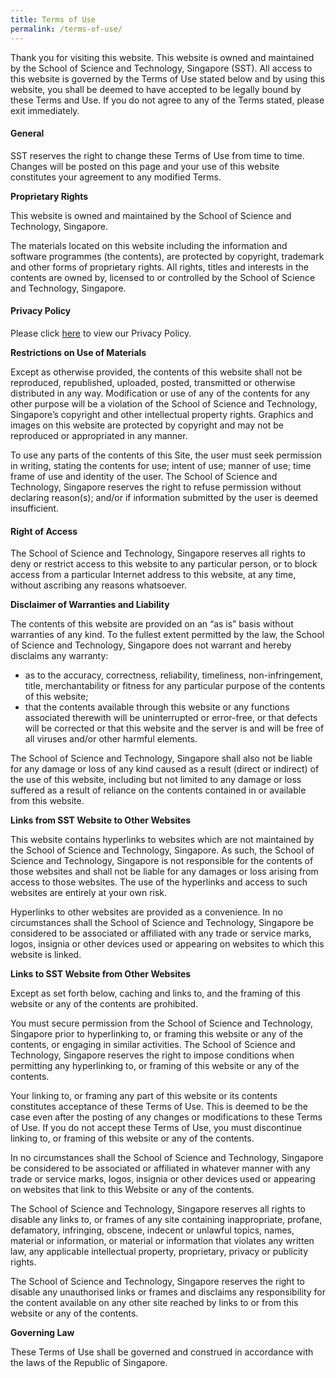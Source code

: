 ```yaml
---
title: Terms of Use
permalink: /terms-of-use/
---
```

Thank you for visiting this website. This website is owned and maintained by the School of Science and Technology, Singapore (SST). All access to this website is governed by the Terms of Use stated below and by using this website, you shall be deemed to have accepted to be legally bound by these Terms and Use. If you do not agree to any of the Terms stated, please exit immediately.

#### General

SST reserves the right to change these Terms of Use from time to time. Changes will be posted on this page and your use of this website constitutes your agreement to any modified Terms.

**Proprietary Rights**

This website is owned and maintained by the School of Science and Technology, Singapore.

The materials located on this website including the information and software programmes (the contents), are protected by copyright, trademark and other forms of proprietary rights. All rights, titles and interests in the contents are owned by, licensed to or controlled by the School of Science and Technology, Singapore.

#### Privacy Policy

Please click [here](/privacy-statement/) to view our Privacy Policy.

**Restrictions on Use of Materials**

Except as otherwise provided, the contents of this website shall not be reproduced, republished, uploaded, posted, transmitted or otherwise distributed in any way. Modification or use of any of the contents for any other purpose will be a violation of the School of Science and Technology, Singapore’s copyright and other intellectual property rights. Graphics and images on this website are protected by copyright and may not be reproduced or appropriated in any manner.

To use any parts of the contents of this Site, the user must seek permission in writing, stating the contents for use; intent of use; manner of use; time frame of use and identity of the user. The School of Science and Technology, Singapore reserves the right to refuse permission without declaring reason(s); and/or if information submitted by the user is deemed insufficient.

#### Right of Access

The School of Science and Technology, Singapore reserves all rights to deny or restrict access to this website to any particular person, or to block access from a particular Internet address to this website, at any time, without ascribing any reasons whatsoever.

**Disclaimer of Warranties and Liability**

The contents of this website are provided on an “as is” basis without warranties of any kind. To the fullest extent permitted by the law, the School of Science and Technology, Singapore does not warrant and hereby disclaims any warranty:

*   as to the accuracy, correctness, reliability, timeliness, non-infringement, title, merchantability or fitness for any particular purpose of the contents of this website;
*   that the contents available through this website or any functions associated therewith will be uninterrupted or error-free, or that defects will be corrected or that this website and the server is and will be free of all viruses and/or other harmful elements.

The School of Science and Technology, Singapore shall also not be liable for any damage or loss of any kind caused as a result (direct or indirect) of the use of this website, including but not limited to any damage or loss suffered as a result of reliance on the contents contained in or available from this website.

**Links from SST Website to Other Websites**

This website contains hyperlinks to websites which are not maintained by the School of Science and Technology, Singapore. As such, the School of Science and Technology, Singapore is not responsible for the contents of those websites and shall not be liable for any damages or loss arising from access to those websites. The use of the hyperlinks and access to such websites are entirely at your own risk.

Hyperlinks to other websites are provided as a convenience. In no circumstances shall the School of Science and Technology, Singapore be considered to be associated or affiliated with any trade or service marks, logos, insignia or other devices used or appearing on websites to which this website is linked.

**Links to SST Website from Other Websites**

Except as set forth below, caching and links to, and the framing of this website or any of the contents are prohibited.

You must secure permission from the School of Science and Technology, Singapore prior to hyperlinking to, or framing this website or any of the contents, or engaging in similar activities. The School of Science and Technology, Singapore reserves the right to impose conditions when permitting any hyperlinking to, or framing of this website or any of the contents.

Your linking to, or framing any part of this website or its contents constitutes acceptance of these Terms of Use. This is deemed to be the case even after the posting of any changes or modifications to these Terms of Use. If you do not accept these Terms of Use, you must discontinue linking to, or framing of this website or any of the contents.

In no circumstances shall the School of Science and Technology, Singapore be considered to be associated or affiliated in whatever manner with any trade or service marks, logos, insignia or other devices used or appearing on websites that link to this Website or any of the contents.

The School of Science and Technology, Singapore reserves all rights to disable any links to, or frames of any site containing inappropriate, profane, defamatory, infringing, obscene, indecent or unlawful topics, names, material or information, or material or information that violates any written law, any applicable intellectual property, proprietary, privacy or publicity rights.

The School of Science and Technology, Singapore reserves the right to disable any unauthorised links or frames and disclaims any responsibility for the content available on any other site reached by links to or from this website or any of the contents.

**Governing Law**

These Terms of Use shall be governed and construed in accordance with the laws of the Republic of Singapore.